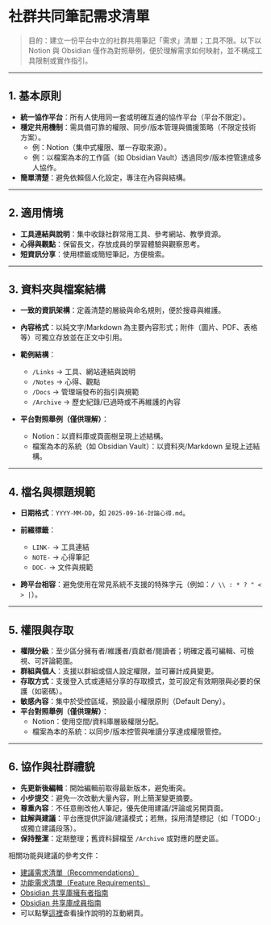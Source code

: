 # 社群共同筆記需求清單

> 目的：建立一份平台中立的社群共用筆記「需求」清單；工具不限。以下以 Notion 與 Obsidian 僅作為對照舉例，便於理解需求如何映射，並不構成工具限制或實作指引。

---

## 1. 基本原則

- **統一協作平台**：所有人使用同一套或明確互通的協作平台（平台不限定）。
- **穩定共用機制**：需具備可靠的權限、同步/版本管理與備援策略（不限定技術方案）。
  - 例：Notion（集中式權限、單一存取來源）。
  - 例：以檔案為本的工作區（如 Obsidian Vault）透過同步/版本控管達成多人協作。
- **簡單清楚**：避免依賴個人化設定，專注在內容與結構。

---

## 2. 適用情境

- **工具連結與說明**：集中收錄社群常用工具、參考網站、教學資源。
- **心得與觀點**：保留長文，存放成員的學習體驗與觀察思考。
- **短資訊分享**：使用標籤或簡短筆記，方便檢索。

---

## 3. 資料夾與檔案結構

- **一致的資訊架構**：定義清楚的層級與命名規則，便於搜尋與維護。
- **內容格式**：以純文字/Markdown 為主要內容形式；附件（圖片、PDF、表格等）可獨立存放並在正文中引用。
- **範例結構**：

  - `/Links` → 工具、網站連結與說明
  - `/Notes` → 心得、觀點
  - `/Docs` → 管理端發布的指引與規範
  - `/Archive` → 歷史紀錄/已過時或不再維護的內容

- **平台對照舉例（僅供理解）**：
  - Notion：以資料庫或頁面樹呈現上述結構。
  - 檔案為本的系統（如 Obsidian Vault）：以資料夾/Markdown 呈現上述結構。

---

## 4. 檔名與標題規範

- **日期格式**：`YYYY-MM-DD`，如 `2025-09-16-討論心得.md`。
- **前綴標籤**：

  - `LINK-` → 工具連結
  - `NOTE-` → 心得筆記
  - `DOC-` → 文件與規範

- **跨平台相容**：避免使用在常見系統不支援的特殊字元（例如：`/ \\ : * ? " < > |`）。

---

## 5. 權限與存取

- **權限分級**：至少區分擁有者/維護者/貢獻者/閱讀者；明確定義可編輯、可檢視、可評論範圍。
- **群組與個人**：支援以群組或個人設定權限，並可審計成員變更。
- **存取方式**：支援登入式或連結分享的存取模式，並可設定有效期限與必要的保護（如密碼）。
- **敏感內容**：集中於受控區域，預設最小權限原則（Default Deny）。
- **平台對照舉例（僅供理解）**：
  - Notion：使用空間/資料庫層級權限分配。
  - 檔案為本的系統：以同步/版本控管與唯讀分享達成權限管控。

---

## 6. 協作與社群禮貌

- **先更新後編輯**：開始編輯前取得最新版本，避免衝突。
- **小步提交**：避免一次改動大量內容，附上簡潔變更摘要。
- **尊重內容**：不任意刪改他人筆記，優先使用建議/評論或另開頁面。
- **註解與建議**：平台應提供評論/建議模式；若無，採用清楚標記（如「TODO:」或獨立建議段落）。
- **保持整潔**：定期整理；舊資料歸檔至 `/Archive` 或對應的歷史區。

相關功能與建議的參考文件：

- [建議需求清單（Recommendations）](./recommendations.md)
- [功能需求清單（Feature Requirements）](./requirements.md)
- [Obsidian 共享庫擁有者指南](./obsidian-share-owner-guide.md)
- [Obsidian 共享庫成員指南](./obsidian-share-owner-member.md)
- 可以點擊[這裡](https://obsidian-sync-guide.pages.dev/)查看操作說明的互動網頁。
